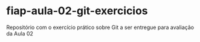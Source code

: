 # fiap-aula-02-git-exercicios
Repositório com o exercício prático sobre Git a ser entregue para avaliação da Aula 02
